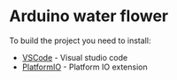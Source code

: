 # Arduino water flower
To build the project you need to install:
  - [VSCode] - Visual studio code
  - [PlatformIO] - Platform IO extension
 
[VSCode]: <https://code.visualstudio.com/>
[PlatformIO]: <https://marketplace.visualstudio.com/items?itemName=platformio.platformio-ide>
